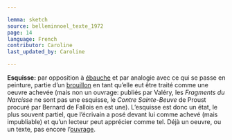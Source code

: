```yaml
---

lemma: sketch
source: belleminnoel_texte_1972
page: 14
language: French
contributor: Caroline
last_updated_by: Caroline

---
```


**Esquisse:** par opposition à [ébauche](outline.html) et par analogie avec ce qui se passe en peinture, partie d’un [brouillon](draft.html) en tant qu’elle eut être traité comme une oeuvre achevée (mais non un ouvrage: publiés par Valéry, les _Fragments du Narcisse_ ne sont pas une esquisse, le _Contre Sainte-Beuve_ de Proust procuré par Bernard de Fallois en est une). L’esquisse est donc un état, le plus souvent partiel, que l’écrivain a posé devant lui comme achevé (mais impubliable) et qu’un lecteur peut apprécier comme tel. Déjà un oeuvre, ou un texte, pas encore l’[ouvrage](work.html).
